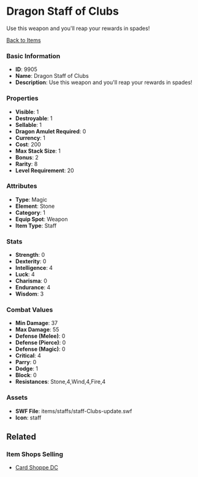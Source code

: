 # Dragon Staff of Clubs

Use this weapon and you'll reap your rewards in spades!

[Back to Items](../items.md)

### Basic Information

- **ID**: 9905
- **Name**: Dragon Staff of Clubs
- **Description**: Use this weapon and you&#039;ll reap your rewards in spades!

### Properties

- **Visible**: 1
- **Destroyable**: 1
- **Sellable**: 1
- **Dragon Amulet Required**: 0
- **Currency**: 1
- **Cost**: 200
- **Max Stack Size**: 1
- **Bonus**: 2
- **Rarity**: 8
- **Level Requirement**: 20

### Attributes

- **Type**: Magic
- **Element**: Stone
- **Category**: 1
- **Equip Spot**: Weapon
- **Item Type**: Staff

### Stats

- **Strength**: 0
- **Dexterity**: 0
- **Intelligence**: 4
- **Luck**: 4
- **Charisma**: 0
- **Endurance**: 4
- **Wisdom**: 3

### Combat Values

- **Min Damage**: 37
- **Max Damage**: 55
- **Defense (Melee)**: 0
- **Defense (Pierce)**: 0
- **Defense (Magic)**: 0
- **Critical**: 4
- **Parry**: 0
- **Dodge**: 1
- **Block**: 0
- **Resistances**: Stone,4,Wind,4,Fire,4

### Assets

- **SWF File**: items/staffs/staff-Clubs-update.swf
- **Icon**: staff

## Related

### Item Shops Selling

- [Card Shoppe DC](../item-shops/341-card-shoppe-dc.md)


